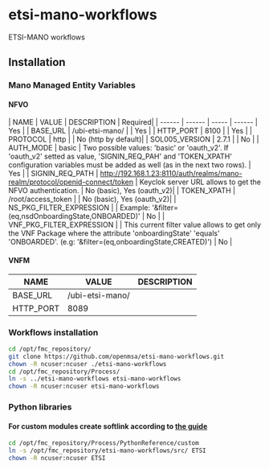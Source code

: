 # etsi-mano-workflows
ETSI-MANO workflows

## Installation

### Mano Managed Entity Variables

#### NFVO
| NAME | VALUE | DESCRIPTION | Required|
| ------ | ------ | ----- | ------ | Yes |
| BASE_URL | /ubi-etsi-mano/ | | Yes |
| HTTP_PORT | 8100 | | Yes |
| PROTOCOL | http | | No (http by default)|
| SOL005_VERSION | 2.7.1 | | No |
| AUTH_MODE | basic | Two possible values: 'basic' or 'oauth_v2'. If 'oauth_v2' setted as value, 'SIGNIN_REQ_PAH' and 'TOKEN_XPATH' configuration variables must be added as well (as in the next two rows). | Yes |
| SIGNIN_REQ_PATH | http://192.168.1.23:8110/auth/realms/mano-realm/protocol/openid-connect/token  | Keyclok server URL allows to get the NFVO authentication. | No (basic), Yes (oauth_v2)|
| TOKEN_XPATH | /root/access_token | | No (basic), Yes (oauth_v2)|
| NS_PKG_FILTER_EXPRESSION | | Example: '&filter=(eq,nsdOnboardingState,ONBOARDED)' | No |
| VNF_PKG_FILTER_EXPRESSION | | This current filter value allows to get only the VNF Package where the attribute 'onboardingState' 'equals' 'ONBOARDED'. (e.g: '&filter=(eq,onboardingState,CREATED)') | No |

#### VNFM
| NAME | VALUE | DESCRIPTION |
| ------ | ------ | ------ |
| BASE_URL | /ubi-etsi-mano/ | |
| HTTP_PORT | 8089 | |


### Workflows installation

```sh
cd /opt/fmc_repository/
git clone https://github.com/openmsa/etsi-mano-workflows.git
chown -R ncuser:ncuser ./etsi-mano-workflows
cd /opt/fmc_repository/Process/
ln -s ../etsi-mano-workflows etsi-mano-workflows
chown -R ncuser:ncuser etsi-mano-workflows
```

### Python libraries
#### For custom modules create softlink according to [the guide](https://ubiqube.com/wp-content/docs/2.4.1/developer-guide/developer-guide-single.html#_how_to_extend_the_sdk)

```sh
cd /opt/fmc_repository/Process/PythonReference/custom
ln -s /opt/fmc_repository/etsi-mano-workflows/src/ ETSI 
chown -R ncuser:ncuser ETSI
```



